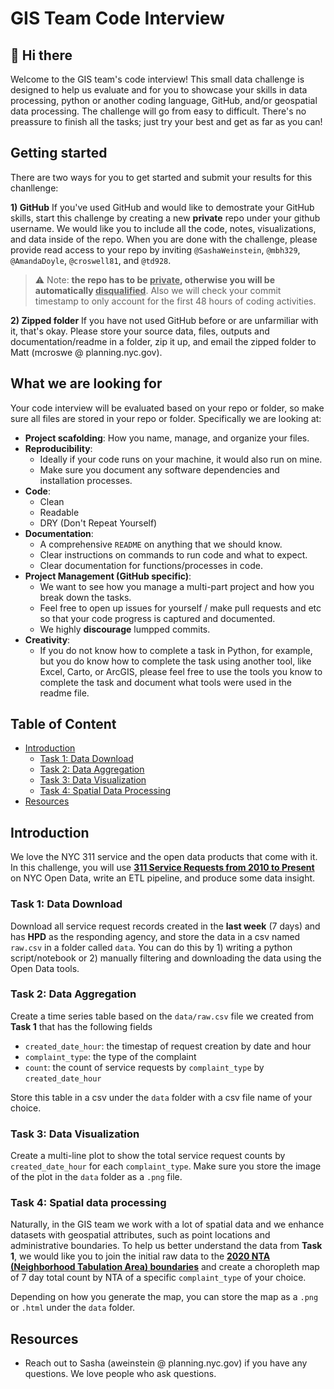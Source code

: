 # GIS Team Code Interview

## 👋 Hi there

Welcome to the GIS team's code interview! This small data challenge is designed to help us evaluate and for you to showcase your skills in data processing, python or another coding language, GitHub, and/or geospatial data processing. The challenge will go from easy to difficult.  There's no preassure to finish all the tasks; just try your best and get as far as you can!

## Getting started

There are two ways for you to get started and submit your results for this chanllenge:

**1) GitHub**
If you've used GitHub and would like to demostrate your GitHub skills, start this challenge by creating a new **private** repo under your github username. We would like you to include all the code, notes, visualizations, and data inside of the repo. When you are done with the challenge, please provide read access to your repo by inviting `@SashaWeinstein`, `@mbh329`, `@AmandaDoyle`, `@croswell81`, and `@td928`.
> ⚠️ Note: **the repo has to be <ins>private</ins>, otherwise you will be automatically <ins>disqualified</ins>**. Also we will check your commit timestamp to only account for the first 48 hours of coding activities.

**2) Zipped folder**
If you have not used GitHub before or are unfarmiliar with it, that's okay.  Please store your source data, files, outputs and documentation/readme in a folder, zip it up, and email the zipped folder to Matt (mcroswe @ planning.nyc.gov).

## What we are looking for

Your code interview will be evaluated based on your repo or folder, so make sure all files are stored in your repo or folder. Specifically we are looking at:

- **Project scafolding**: How you name, manage, and organize your files.
- **Reproducibility**:
  - Ideally if your code runs on your machine, it would also run on mine.
  - Make sure you document any software dependencies and installation processes.
- **Code**:
  - Clean
  - Readable
  - DRY (Don't Repeat Yourself)
- **Documentation**:
  - A comprehensive `README` on anything that we should know.
  - Clear instructions on commands to run code and what to expect.
  - Clear documentation for functions/processes in code.
- **Project Management (GitHub specific)**:
  - We want to see how you manage a multi-part project and how you break down the tasks.
  - Feel free to open up issues for yourself / make pull requests and etc so that your code progress is captured and documented.
  - We highly **discourage** lumpped commits.
- **Creativity**:
  - If you do not know how to complete a task in Python, for example, but you do know how to complete the task using another tool, like Excel, Carto, or ArcGIS, please feel free to use the tools you know to complete the task and document what tools were used in the readme file.  


## Table of Content

- [Introduction](#introduction)
  - [Task 1: Data Download](#task-1-data-download)
  - [Task 2: Data Aggregation](#task-2-data-aggregation)
  - [Task 3: Data Visualization](#task-3-data-visualization)
  - [Task 4: Spatial Data Processing](#task-4-spatial-data-processing)
- [Resources](#resources)

## Introduction

We love the NYC 311 service and the open data products that come with it. In this challenge, you will use **[311 Service Requests from 2010 to Present](https://data.cityofnewyork.us/Social-Services/311-Service-Requests-from-2010-to-Present/erm2-nwe9)** on NYC Open Data, write an ETL pipeline, and produce some data insight.

### Task 1: Data Download

Download all service request records created in the **last week** (7 days) and has **HPD** as the responding agency, and store the data in a csv named `raw.csv` in a folder called `data`.
You can do this by 1) writing a python script/notebook or 2) manually filtering and downloading the data using the Open Data tools.

### Task 2: Data Aggregation

Create a time series table based on the `data/raw.csv` file we created from **Task 1** that has the following fields

- `created_date_hour`: the timestap of request creation by date and hour
- `complaint_type`: the type of the complaint
- `count`: the count of service requests by `complaint_type` by `created_date_hour`

Store this table in a csv under the `data` folder with a csv file name of your choice.

### Task 3: Data Visualization

Create a multi-line plot to show the total service request counts by `created_date_hour` for each `complaint_type`. Make sure you store the image of the plot in the `data` folder as a `.png` file.  

### Task 4: Spatial data processing

Naturally, in the GIS team we work with a lot of spatial data and we enhance datasets with geospatial attributes, such as point locations and administrative boundaries. To help us better understand the data from **Task 1**, we would like you to join the initial raw data to the **[2020 NTA (Neighborhood Tabulation Area) boundaries](https://www1.nyc.gov/site/planning/data-maps/open-data/census-download-metadata.page)** and create a choropleth map of 7 day total count by NTA of a specific `complaint_type` of your choice.

Depending on how you generate the map, you can store the map as a `.png` or `.html` under the `data` folder.

## Resources

- Reach out to Sasha (aweinstein @ planning.nyc.gov) if you have any questions. We love people who ask questions.
